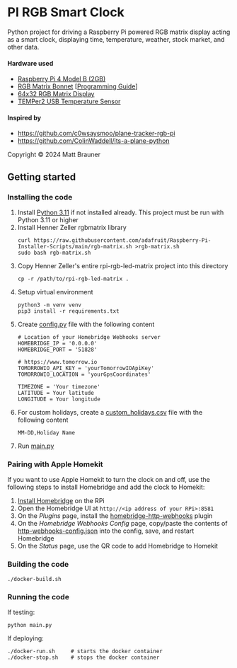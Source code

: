 PI RGB Smart Clock
==================

Python project for driving a Raspberry Pi powered RGB matrix display acting as a smart clock, displaying time, temperature, weather, stock market, and other data.

#### Hardware used
- [Raspberry Pi 4 Model B (2GB)](https://www.adafruit.com/product/4292)
- [RGB Matrix Bonnet](https://www.adafruit.com/product/3211) [[Programming Guide](https://learn.adafruit.com/adafruit-rgb-matrix-bonnet-for-raspberry-pi/overview)]
- [64x32 RGB Matrix Display](https://www.adafruit.com/product/2279)
- [TEMPer2 USB Temperature Sensor](https://www.amazon.com/gp/product/B0B7SM95SX/ref=ppx_yo_dt_b_asin_title_o00_s00?ie=UTF8&psc=1)

#### Inspired by
- https://github.com/c0wsaysmoo/plane-tracker-rgb-pi
- https://github.com/ColinWaddell/its-a-plane-python

Copyright &copy; 2024 Matt Brauner

## Getting started

### Installing the code

1. Install [Python 3.11](https://www.python.org/downloads/) if not installed already. This project must be run with Python 3.11 or higher
1. Install Henner Zeller rgbmatrix library
    ```
    curl https://raw.githubusercontent.com/adafruit/Raspberry-Pi-Installer-Scripts/main/rgb-matrix.sh >rgb-matrix.sh
    sudo bash rgb-matrix.sh
    ```
1. Copy Henner Zeller's entire rpi-rgb-led-matrix project into this directory
    ```
    cp -r /path/to/rpi-rgb-led-matrix .
    ```
1. Setup virtual environment
    ```
    python3 -m venv venv
    pip3 install -r requirements.txt
    ```
1. Create [config.py](./config.py) file with the following content
    ```
    # Location of your Homebridge Webhooks server
    HOMEBRIDGE_IP = '0.0.0.0'
    HOMEBRIDGE_PORT = '51828'

    # https://www.tomorrow.io
    TOMORROWIO_API_KEY = 'yourTomorrowIOApiKey' 
    TOMORROWIO_LOCATION = 'yourGpsCoordinates'

    TIMEZONE = 'Your timezone'
    LATITUDE = Your latitude
    LONGITUDE = Your longitude
    ```
1. For custom holidays, create a [custom_holidays.csv](./custom_holidays.csv) file with the following content
    ```
    MM-DD,Holiday Name
    ```
1. Run [main.py](./main.py)


### Pairing with Apple Homekit

If you want to use Apple Homekit to turn the clock on and off, use the following steps to install Homebridge and add the clock to Homekit:

1. [Install Homebridge](https://github.com/homebridge/homebridge/wiki/Install-Homebridge-on-Raspbian) on the RPi
2. Open the Homebridge UI at `http://<ip address of your RPi>:8581`
3. On the _Plugins_ page, install the [homebridge-http-webhooks](https://github.com/benzman81/homebridge-http-webhooks) plugin
4. On the _Homebridge Webhooks Config_ page, copy/paste the contents of [http-webhooks-config.json](./http-webhooks-config.json) into the config, save, and restart Homebridge
5. On the _Status_ page, use the QR code to add Homebridge to Homekit

### Building the code

```
./docker-build.sh
```

### Running the code

If testing:

```
python main.py
```

If deploying:

```
./docker-run.sh     # starts the docker container
./docker-stop.sh    # stops the docker container
```
